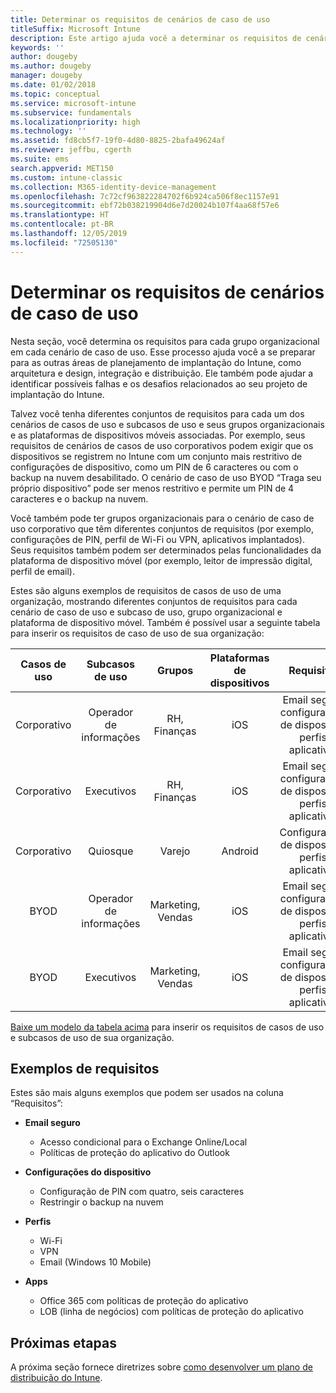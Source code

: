 ```yaml
---
title: Determinar os requisitos de cenários de caso de uso
titleSuffix: Microsoft Intune
description: Este artigo ajuda você a determinar os requisitos de cenários de casos de uso e subcasos de uso do Intune para uma implementação somente em nuvem do Microsoft Intune.
keywords: ''
author: dougeby
ms.author: dougeby
manager: dougeby
ms.date: 01/02/2018
ms.topic: conceptual
ms.service: microsoft-intune
ms.subservice: fundamentals
ms.localizationpriority: high
ms.technology: ''
ms.assetid: fd8cb5f7-19f0-4d80-8825-2bafa49624af
ms.reviewer: jeffbu, cgerth
ms.suite: ems
search.appverid: MET150
ms.custom: intune-classic
ms.collection: M365-identity-device-management
ms.openlocfilehash: 7c72cf963822284702f6b924ca506f8ec1157e91
ms.sourcegitcommit: ebf72b038219904d6e7d20024b107f4aa68f57e6
ms.translationtype: HT
ms.contentlocale: pt-BR
ms.lasthandoff: 12/05/2019
ms.locfileid: "72505130"
---
```

# <a name="determine-use-case-scenario-requirements"></a>Determinar os requisitos de cenários de caso de uso

Nesta seção, você determina os requisitos para cada grupo organizacional em cada cenário de caso de uso. Esse processo ajuda você a se preparar para as outras áreas de planejamento de implantação do Intune, como arquitetura e design, integração e distribuição. Ele também pode ajudar a identificar possíveis falhas e os desafios relacionados ao seu projeto de implantação do Intune.

Talvez você tenha diferentes conjuntos de requisitos para cada um dos cenários de casos de uso e subcasos de uso e seus grupos organizacionais e as plataformas de dispositivos móveis associadas. Por exemplo, seus requisitos de cenários de casos de uso corporativos podem exigir que os dispositivos se registrem no Intune com um conjunto mais restritivo de configurações de dispositivo, como um PIN de 6 caracteres ou com o backup na nuvem desabilitado. O cenário de caso de uso BYOD “Traga seu próprio dispositivo” pode ser menos restritivo e permite um PIN de 4 caracteres e o backup na nuvem.

Você também pode ter grupos organizacionais para o cenário de caso de uso corporativo que têm diferentes conjuntos de requisitos (por exemplo, configurações de PIN, perfil de Wi-Fi ou VPN, aplicativos implantados). Seus requisitos também podem ser determinados pelas funcionalidades da plataforma de dispositivo móvel (por exemplo, leitor de impressão digital, perfil de email).

Estes são alguns exemplos de requisitos de casos de uso de uma organização, mostrando diferentes conjuntos de requisitos para cada cenário de caso de uso e subcaso de uso, grupo organizacional e plataforma de dispositivo móvel. Também é possível usar a seguinte tabela para inserir os requisitos de caso de uso de sua organização:

| **Casos de uso** | **Subcasos de uso** | **Grupos** | **Plataformas de dispositivos** | **Requisitos** |
|:---:|:---:|:---:|:---:|:---:|
| Corporativo | Operador de informações | RH, Finanças | iOS | Email seguro, configurações de dispositivo, perfis, aplicativos |                                                          
| Corporativo | Executivos | RH, Finanças | iOS | Email seguro, configurações de dispositivo, perfis, aplicativos |                                                         
| Corporativo | Quiosque | Varejo | Android | Configurações de dispositivo, perfis, aplicativos |
| BYOD | Operador de informações | Marketing, Vendas | iOS | Email seguro, configurações de dispositivo, perfis, aplicativos |                                                         
| BYOD | Executivos | Marketing, Vendas | iOS | Email seguro, configurações de dispositivo, perfis, aplicativos |

[Baixe um modelo da tabela acima](https://gallery.technet.microsoft.com/Intune-deployment-planning-fae156c2?redir=0) para inserir os requisitos de casos de uso e subcasos de uso de sua organização.


## <a name="examples-of-requirements"></a>Exemplos de requisitos

Estes são mais alguns exemplos que podem ser usados na coluna “Requisitos”:

- **Email seguro**
  - Acesso condicional para o Exchange Online/Local
  - Políticas de proteção do aplicativo do Outlook

- **Configurações do dispositivo**
  - Configuração de PIN com quatro, seis caracteres
  - Restringir o backup na nuvem

- **Perfis**
  - Wi-Fi
  - VPN
  - Email (Windows 10 Mobile)

- **Apps**
  - Office 365 com políticas de proteção do aplicativo
  - LOB (linha de negócios) com políticas de proteção do aplicativo

## <a name="next-steps"></a>Próximas etapas

A próxima seção fornece diretrizes sobre [como desenvolver um plano de distribuição do Intune](planning-guide-rollout-plan.md).
